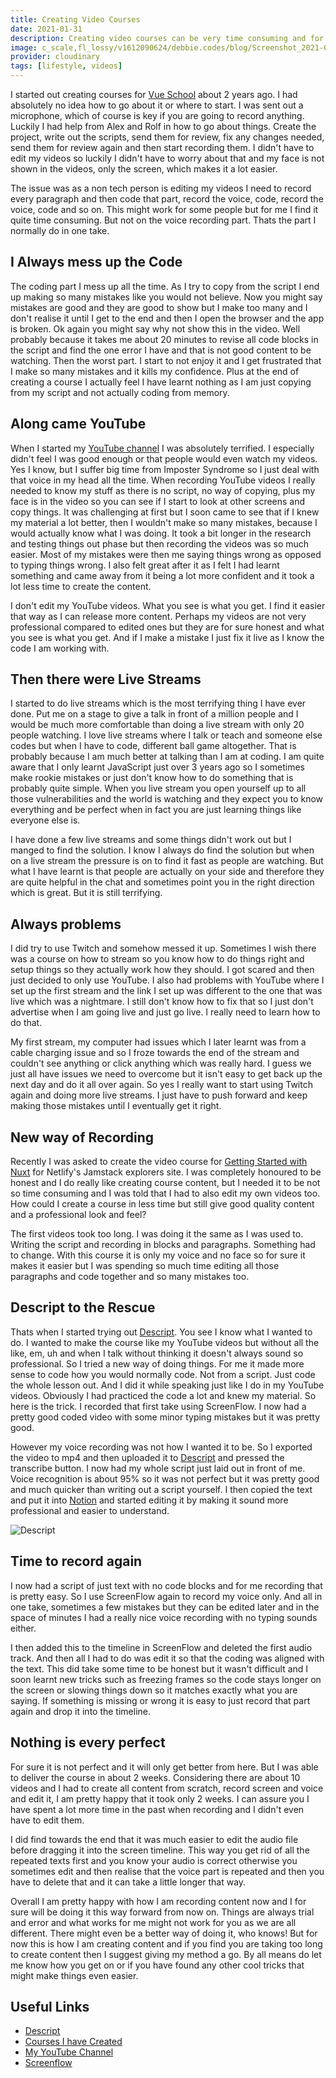 ```yaml
---
title: Creating Video Courses
date: 2021-01-31
description: Creating video courses can be very time consuming and for sure there is no one way to go about it. In this post I share what I have learnt and how I now find it easier to create courses.
image: c_scale,fl_lossy/v1612090624/debbie.codes/blog/Screenshot_2021-01-31_at_11.54.39_mlegoc
provider: cloudinary
tags: [lifestyle, videos]
---
```


I started out creating courses for [Vue School](https://vueschool.io/) about 2 years ago. I had absolutely no idea how to go about it or where to start. I was sent out a microphone, which of course is key if you are going to record anything. Luckily I had help from Alex and Rolf in how to go about things. Create the project, write out the scripts, send them for review, fix any changes needed, send them for review again and then start recording them. I didn't have to edit my videos so luckily I didn't have to worry about that and my face is not shown in the videos, only the screen, which makes it a lot easier.

The issue was as a non tech person is editing my videos I need to record every paragraph and then code that part, record the voice, code, record the voice, code and so on. This might work for some people but for me I find it quite time consuming. But not on the voice recording part. Thats the part I normally do in one take.

## I Always mess up the Code

The coding part I mess up all the time. As I try to copy from the script I end up making so many mistakes like you would not believe. Now you might say mistakes are good and they are good to show but I make too many and I don't realise it until I get to the end and then I open the browser and the app is broken. Ok again you might say why not show this in the video. Well probably because it takes me about 20 minutes to revise all code blocks in the script and find the one error I have and that is not good content to be watching. Then the worst part. I start to not enjoy it and I get frustrated that I make so many mistakes and it kills my confidence. Plus at the end of creating a course I actually feel I have learnt nothing as I am just copying from my script and not actually coding from memory.

## Along came YouTube

When I started my [YouTube channel](https://www.youtube.com/channel/UCrNvYFsT1L3WczE8AizDQ6g) I was absolutely terrified. I especially didn't feel I was good enough or that people would even watch my videos. Yes I know, but I suffer big time from Imposter Syndrome so I just deal with that voice in my head all the time. When recording YouTube videos I really needed to know my stuff as there is no script, no way of copying, plus my face is in the video so you can see if I start to look at other screens and copy things. It was challenging at first but I soon came to see that if I knew my material a lot better, then I wouldn't make so many mistakes, because I would actually know what I was doing. It took a bit longer in the research and testing things out phase but then recording the videos was so much easier. Most of my mistakes were then me saying things wrong as opposed to typing things wrong. I also felt great after it as I felt I had learnt something and came away from it being a lot more confident and it took a lot less time to create the content.

I don't edit my YouTube videos. What you see is what you get. I find it easier that way as I can release more content. Perhaps my videos are not very professional compared to edited ones but they are for sure honest and what you see is what you get. And if I make a mistake I just fix it live as I know the code I am working with.

## Then there were Live Streams

I started to do live streams which is the most terrifying thing I have ever done. Put me on a stage to give a talk in front of a million people and I would be much more comfortable than doing a live stream with only 20 people watching. I love live streams where I talk or teach and someone else codes but when I have to code, different ball game altogether. That is probably because I am much better at talking than I am at coding. I am quite aware that I only learnt JavaScript just over 3 years ago so I sometimes make rookie mistakes or just don't know how to do something that is probably quite simple. When you live stream you open yourself up to all those vulnerabilities and the world is watching and they expect you to know everything and be perfect when in fact you are just learning things like everyone else is.

I have done a few live streams and some things didn't work out but I manged to find the solution. I know I always do find the solution but when on a live stream the pressure is on to find it fast as people are watching. But what I have learnt is that people are actually on your side and therefore they are quite helpful in the chat and sometimes point you in the right direction which is great. But it is still terrifying.

## Always problems

I did try to use Twitch and somehow messed it up. Sometimes I wish there was a course on how to stream so you know how to do things right and setup things so they actually work how they should. I got scared and then just decided to only use YouTube. I also had problems with YouTube where I set up the first stream and the link I set up was different to the one that was live which was a nightmare. I still don't know how to fix that so I just don't advertise when I am going live and just go live. I really need to learn how to do that.

My first stream, my computer had issues which I later learnt was from a cable charging issue and so I froze towards the end of the stream and couldn't see anything or click anything which was really hard. I guess we just all have issues we need to overcome but it isn't easy to get back up the next day and do it all over again. So yes I really want to start using Twitch again and doing more live streams. I just have to push forward and keep making those mistakes until I eventually get it right.

## New way of Recording

Recently I was asked to create the video course for [Getting Started with Nuxt](https://explorers.netlify.com/learn/get-started-with-nuxt) for Netlify's Jamstack explorers site. I was completely honoured to be honest and I do really like creating course content, but I needed it to be not so time consuming and I was told that I had to also edit my own videos too. How could I create a course in less time but still give good quality content and a professional look and feel?

The first videos took too long. I was doing it the same as I was used to. Writing the script and recording in blocks and paragraphs. Something had to change. With this course it is only my voice and no face so for sure it makes it easier but I was spending so much time editing all those paragraphs and code together and so many mistakes too.

## Descript to the Rescue

Thats when I started trying out [Descript](https://www.descript.com/). You see I know what I wanted to do. I wanted to make the course like my YouTube videos but without all the like, em, uh and when I talk without thinking it doesn't always sound so professional. So I tried a new way of doing things. For me it made more sense to code how you would normally code. Not from a script. Just code the whole lesson out. And I did it while speaking just like I do in my YouTube videos. Obviously I had practiced the code a lot and knew my material. So here is the trick. I recorded that first take using ScreenFlow. I now had a pretty good coded video with some minor typing mistakes but it was pretty good.

However my voice recording was not how I wanted it to be. So I exported the video to mp4 and then uploaded it to [Descript](https://www.descript.com/) and pressed the transcribe button. I now had my whole script just laid out in front of me. Voice recognition is about 95% so it was not perfect but it was pretty good and much quicker than writing out a script yourself. I then copied the text and put it into [Notion](https://www.notion.so) and started editing it by making it sound more professional and easier to understand.

![Descript](https://res.cloudinary.com/debsobrien/image/upload/c_scale,fl_lossy,f_auto,q_auto,w_1200/v1612090624/debbie.codes/blog/Screenshot_2021-01-31_at_11.54.39_mlegoc.png)

## Time to record again

I now had a script of just text with no code blocks and for me recording that is pretty easy. So I use ScreenFlow again to record my voice only. And all in one take, sometimes a few mistakes but they can be edited later and in the space of minutes I had a really nice voice recording with no typing sounds either.

I then added this to the timeline in ScreenFlow and deleted the first audio track. And then all I had to do was edit it so that the coding was aligned with the text. This did take some time to be honest but it wasn't difficult and I soon learnt new tricks such as freezing frames so the code stays longer on the screen or slowing things down so it matches exactly what you are saying. If something is missing or wrong it is easy to just record that part again and drop it into the timeline.

## Nothing is every perfect

For sure it is not perfect and it will only get better from here. But I was able to deliver the course in about 2 weeks. Considering there are about 10 videos and I had to create all content from scratch, record screen and voice and edit it, I am pretty happy that it took only 2 weeks. I can assure you I have spent a lot more time in the past when recording and I didn't even have to edit them.

I did find towards the end that it was much easier to edit the audio file before dragging it into the screen timeline. This way you get rid of all the repeated texts first and you know your audio is correct otherwise you sometimes edit and then realise that the voice part is repeated and then you have to delete that and it can take a little longer that way.

Overall I am pretty happy with how I am recording content now and I for sure will be doing it this way forward from now on. Things are always trial and error and what works for me might not work for you as we are all different. There might even be a better way of doing it, who knows! But for now this is how I am creating content and if you find you are taking too long to create content then I suggest giving my method a go. By all means do let me know how you get on or if you have found any other cool tricks that might make things even easier.

## Useful Links

- [Descript](https://www.descript.com/)
- [Courses I have Created](https://debbie.codes/resources/courses)
- [My YouTube Channel](https://www.youtube.com/channel/UCrNvYFsT1L3WczE8AizDQ6g)
- [Screenflow](https://www.telestream.net/screenflow/)
